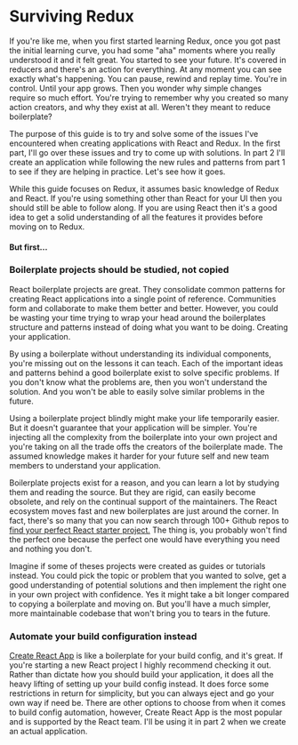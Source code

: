 # Surviving Redux

If you're like me, when you first started learning Redux, once you got past the initial learning curve, you had some "aha" moments where you really understood it and it felt great. You started to see your future. It's covered in reducers and there's an action for everything. At any moment you can see exactly what's happening. You can pause, rewind and replay time. You're in control. Until your app grows. Then you wonder why simple changes require so much effort. You're trying to remember why you created so many action creators, and why they exist at all. Weren't they meant to reduce boilerplate?

The purpose of this guide is to try and solve some of the issues I've encountered when creating applications with React and Redux. In the first part, I'll go over these issues and try to come up with solutions. In part 2 I'll create an application while following the new rules and patterns from part 1 to see if they are helping in practice. Let's see how it goes.

While this guide focuses on Redux, it assumes basic knowledge of Redux and React. If you're using something other than React for your UI then you should still be able to follow along. If you are using React then it's a good idea to get a solid understanding of all the features it provides before moving on to Redux.

#### But first...

### Boilerplate projects should be studied, not copied

React boilerplate projects are great. They consolidate common patterns for creating React applications into a single point of reference. Communities form and collaborate to make them better and better. However, you could be wasting your time trying to wrap your head around the boilerplates structure and patterns instead of doing what you want to be doing. Creating your application.

By using a boilerplate without understanding its individual components, you're missing out on the lessons it can teach. Each of the important ideas and patterns behind a good boilerplate exist to solve specific problems. If you don't know what the problems are, then you won't understand the solution. And you won't be able to easily solve similar problems in the future.

Using a boilerplate project blindly might make your life temporarily easier. But it doesn't guarantee that your application will be simpler. You're injecting all the complexity from the boilerplate into your own project and you're taking on all the trade offs the creators of the boilerplate made. The assumed knowledge makes it harder for your future self and new team members to understand your application.

Boilerplate projects exist for a reason, and you can learn a lot by studying them and reading the source. But they are rigid, can easily become obsolete, and rely on the continual support of the maintainers. The React ecosystem moves fast and new boilerplates are just around the corner. In fact, there's so many that you can now search through 100+ Github repos to [find your perfect React starter project.](http://andrewhfarmer.com/starter-project/ "find your perfect React starter project") The thing is, you probably won't find the perfect one because the perfect one would have everything you need and nothing you don't.

Imagine if some of theses projects were created as guides or tutorials instead. You could pick the topic or problem that you wanted to solve, get a good understanding of potential solutions and then implement the right one in your own project with confidence. Yes it might take a bit longer compared to copying a boilerplate and moving on. But you'll have a much simpler, more maintainable codebase that won't bring you to tears in the future.

### Automate your build configuration instead

[Create React App](https://github.com/facebookincubator/create-react-app "Create") is like a boilerplate for your build config, and it's great. If you're starting a new React project I highly recommend checking it out. Rather than dictate how you should build your application, it does all the heavy lifting of setting up your build config instead. It does force some restrictions in return for simplicity, but you can always eject and go your own way if need be. There are other options to choose from when it comes to build config automation, however, Create React App is the most popular and is supported by the React team. I'll be using it in part 2 when we create an actual application.
